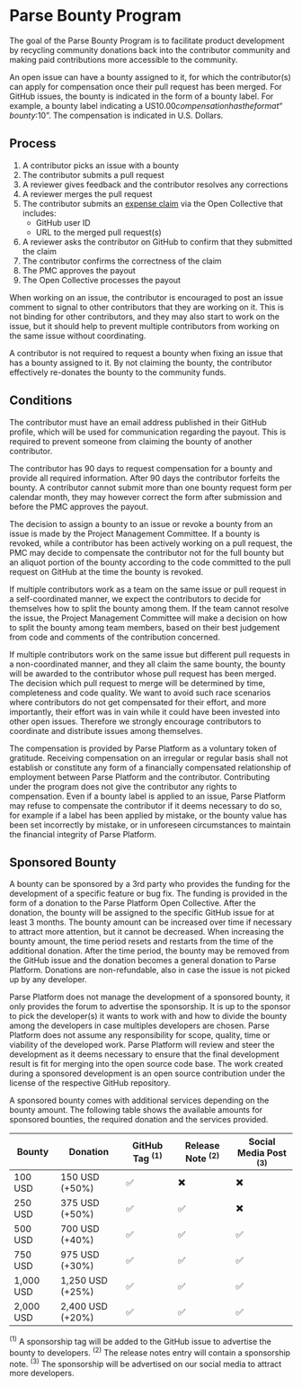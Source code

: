 # Parse Bounty Program

The goal of the Parse Bounty Program is to facilitate product development by recycling community donations back into the contributor community and making paid contributions more accessible to the community.

An open issue can have a bounty assigned to it, for which the contributor(s) can apply for compensation once their pull request has been merged. For GitHub issues, the bounty is indicated in the form of a bounty label. For example, a bounty label indicating a US$10.00 compensation has the format “bounty:$10”. The compensation is indicated in U.S. Dollars.

## Process

1. A contributor picks an issue with a bounty
2. The contributor submits a pull request
3. A reviewer gives feedback and the contributor resolves any corrections
4. A reviewer merges the pull request
5. The contributor submits an [expense claim](https://opencollective.com/parse-server/expenses/new) via the Open Collective that includes:
   - GitHub user ID
   - URL to the merged pull request(s)
6. A reviewer asks the contributor on GitHub to confirm that they submitted the claim
7. The contributor confirms the correctness of the claim
8. The PMC approves the payout
9. The Open Collective processes the payout

When working on an issue, the contributor is encouraged to post an issue comment to signal to other contributors that they are working on it. This is not binding for other contributors, and they may also start to work on the issue, but it should help to prevent multiple contributors from working on the same issue without coordinating.

A contributor is not required to request a bounty when fixing an issue that has a bounty assigned to it. By not claiming the bounty, the contributor effectively re-donates the bounty to the community funds.

## Conditions

The contributor must have an email address published in their GitHub profile, which will be used for communication regarding the payout. This is required to prevent someone from claiming the bounty of another contributor.

The contributor has 90 days to request compensation for a bounty and provide all required information. After 90 days the contributor forfeits the bounty. A contributor cannot submit more than one bounty request form per calendar month, they may however correct the form after submission and before the PMC approves the payout.

The decision to assign a bounty to an issue or revoke a bounty from an issue is made by the Project Management Committee. If a bounty is revoked, while a contributor has been actively working on a pull request, the PMC may decide to compensate the contributor not for the full bounty but an aliquot portion of the bounty according to the code committed to the pull request on GitHub at the time the bounty is revoked.

If multiple contributors work as a team on the same issue or pull request in a self-coordinated manner, we expect the contributors to decide for themselves how to split the bounty among them. If the team cannot resolve the issue, the Project Management Committee will make a decision on how to split the bounty among team members, based on their best judgement from code and comments of the contribution concerned.

If multiple contributors work on the same issue but different pull requests in a non-coordinated manner, and they all claim the same bounty, the bounty will be awarded to the contributor whose pull request has been merged. The decision which pull request to merge will be determined by time, completeness and code quality. We want to avoid such race scenarios where contributors do not get compensated for their effort, and more importantly, their effort was in vain while it could have been invested into other open issues. Therefore we strongly encourage contributors to coordinate and distribute issues among themselves.

The compensation is provided by Parse Platform as a voluntary token of gratitude. Receiving compensation on an irregular or regular basis shall not establish or constitute any form of a financially compensated relationship of employment between Parse Platform and the contributor. Contributing under the program does not give the contributor any rights to compensation. Even if a bounty label is applied to an issue, Parse Platform may refuse to compensate the contributor if it deems necessary to do so, for example if a label has been applied by mistake, or the bounty value has been set incorrectly by mistake, or in unforeseen circumstances to maintain the financial integrity of Parse Platform.

## Sponsored Bounty

A bounty can be sponsored by a 3rd party who provides the funding for the development of a specific feature or bug fix. The funding is provided in the form of a donation to the Parse Platform Open Collective. After the donation, the bounty will be assigned to the specific GitHub issue for at least 3 months. The bounty amount can be increased over time if necessary to attract more attention, but it cannot be decreased. When increasing the bounty amount, the time period resets and restarts from the time of the additional donation. After the time period, the bounty may be removed from the GitHub issue and the donation becomes a general donation to Parse Platform. Donations are non-refundable, also in case the issue is not picked up by any developer.

Parse Platform does not manage the development of a sponsored bounty, it only provides the forum to advertise the sponsorship. It is up to the sponsor to pick the developer(s) it wants to work with and how to divide the bounty among the developers in case multiples developers are chosen. Parse Platform does not assume any responsibility for scope, quality, time or viability of the developed work. Parse Platform will review and steer the development as it deems necessary to ensure that the final development result is fit for merging into the open source code base. The work created during a sponsored development is an open source contribution under the license of the respective GitHub repository.

A sponsored bounty comes with additional services depending on the bounty amount. The following table shows the available amounts for sponsored bounties, the required donation and the services provided.

| Bounty    | Donation         | GitHub Tag <sup>(1)</sup> | Release Note <sup>(2)</sup> | Social Media Post <sup>(3)</sup> |
|-----------|------------------|---------------------------|-----------------------------|----------------------------------|
| 100 USD   | 150 USD (+50%)   | ✅                         | ✖️                           | ✖️                               |
| 250 USD   | 375 USD (+50%)   | ✅                         | ✅                           | ✖️                               |
| 500 USD   | 700 USD (+40%)   | ✅                         | ✅                           | ✅                                |
| 750 USD   | 975 USD (+30%)   | ✅                         | ✅                           | ✅                                |
| 1,000 USD | 1,250 USD (+25%) | ✅                         | ✅                           | ✅                                |
| 2,000 USD | 2,400 USD (+20%) | ✅                         | ✅                           | ✅                                |

<sup>(1)</sup> A sponsorship tag will be added to the GitHub issue to advertise the bounty to developers. <sup>(2)</sup> The release notes entry will contain a sponsorship note. <sup>(3)</sup> The sponsorship will be advertised on our social media to attract more developers.

